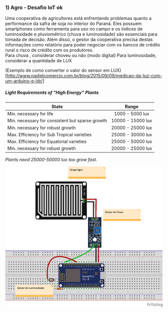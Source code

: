 ### 1) Agro - Desafio IoT ok

Uma cooperativa de agricultores está enfrentando problemas quanto a performance da safra de soja no interior do Paraná. Eles possuem smartphones como ferramenta para uso no campo e os índices de luminosidade e pluviométrico (chuva e luminosidade) são essenciais para tomada de decisão. Além disso, o gestor da cooperativa precisa destas informações como relatório para poder negociar com os bancos de crédito rural o risco de crédito com os produtores.  
Para chuva , considerar choveu ou não (modo digital) 
Para luminosidade, considerar a quantidade de LUX

(Exemplo de como converter o valor do sensor em LUX)[http://www.nadielcomercio.com.br/blog/2015/09/09/medicao-da-luz-com-um-arduino-e-ldr/]

##### Light Requirements of "High Energy" Plants
| State   |      Range      | 
|----------|:-------------:|
| Min. necessary for life | 1000 - 5000 lux|
| Min. necessary for consistent but sparse growth|10000 - 15000 lux |
| Min. necessary for robust growth | 20000 - 25000 lux |
| Max. Efficiency for Sub Tropical varieties |25000 - 30000 lux|
| Max. Efficiency for Equatorial varieties |25000 - 50000 lux |
| Min. necessary for robust growth | 20000 - 25000 lux |

*Plants need 25000-50000 lux too grow fast.*


<img src="https://github.com/IoTLabFIAP/iotlabfiap-grupos/blob/master/Grupos/Agronegocio/grupoAgro_bb.png"/>
